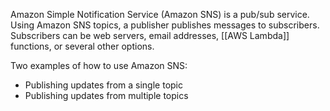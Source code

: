 Amazon Simple Notification Service (Amazon SNS) is a pub/sub service. Using Amazon SNS topics, a publisher publishes messages to subscribers. Subscribers can be web servers, email addresses, [[AWS Lambda]] functions, or several other options.

Two examples of how to use Amazon SNS:
- Publishing updates from a single topic
- Publishing updates from multiple topics